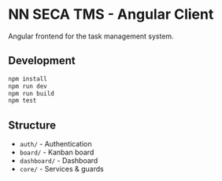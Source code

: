 # NN SECA TMS - Angular Client

Angular frontend for the task management system.

## Development

```bash
npm install
npm run dev
npm run build
npm test
```

## Structure

- `auth/` - Authentication
- `board/` - Kanban board
- `dashboard/` - Dashboard
- `core/` - Services & guards 